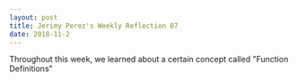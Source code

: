 ```yaml
---
layout: post
title: Jerimy Perez's Weekly Reflection 07
date: 2018-11-2
---
```


Throughout this week, we learned about a certain concept called "Function Definitions"
